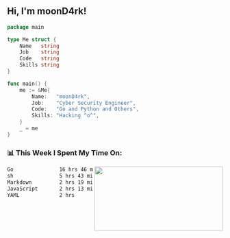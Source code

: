<h2> Hi, I'm moonD4rk!</h2>

```go
package main

type Me struct {
	Name   string
	Job    string
	Code   string
	Skills string
}

func main() {
	me := &Me{
		Name:   "moonD4rk",
		Job:    "Cyber Security Engineer",
		Code:   "Go and Python and Others",
		Skills: "Hacking ^o^",
	}
	_ = me
}
```

<h3>📊 This Week I Spent My Time On:</h3>
<img align='right' src="https://github-readme-stats.vercel.app/api?username=moond4rk&show_icons=true&theme=radical", width="300" height="150">

<!--START_SECTION:waka-->

```txt
Go               16 hrs 46 mins  █████████████▓░░░░░░░░░░░   54.80 %
sh               5 hrs 43 mins   ████▓░░░░░░░░░░░░░░░░░░░░   18.68 %
Markdown         2 hrs 19 mins   ██░░░░░░░░░░░░░░░░░░░░░░░   07.60 %
JavaScript       2 hrs 13 mins   █▓░░░░░░░░░░░░░░░░░░░░░░░   07.26 %
YAML             2 hrs           █▓░░░░░░░░░░░░░░░░░░░░░░░   06.56 %
```

<!--END_SECTION:waka-->


